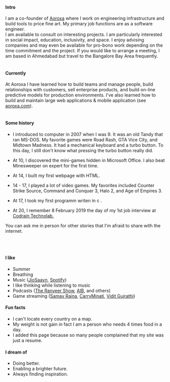 #### Intro

I am a co-founder of [Aoroxa](https://aoroxa.com/) where I work on engineering infrastructure and build tools to price fine art. My primary job functions are as a software engineer.
<br>
I am available to consult on interesting projects. I am particularly interested in social impact, education, inclusivity, and space. I enjoy advising companies and may even be available for pro-bono work depending on the time commitment and the project. If you would like to arrange a meeting, I am based in Ahmedabad but travel to the Bangalore Bay Area frequently.
<br><br>

#### Currently

At Aoroxa I have learned how to build teams and manage people, build relationships with customers, sell enterprise products, and build on-line predictive models for production environments. I've also learned how to build and maintain large web applications & mobile application (see [aoroxa.com](https://aoroxa.com/)).
<br><br>

#### Some history

- I introduced to computer in 2007 when I was 9. It was an old Tandy that ran MS-DOS. My favorite games were Road Rash, GTA Vice City, and Midtown Madness. It had a mechanical keyboard and a turbo button. To this day, I still don't know what pressing the turbo button really did.

- At 10, I discovered the mini-games hidden in Microsoft Office. I also beat Minesweeper on expert for the first time.
- At 14, I built my first webpage with HTML.
- 14 - 17, I played a lot of video games. My favorites included Counter Strike Source, Command and Conquer 3, Halo 2, and Age of Empires 3.
- At 17, I took my first programm writen in c .

- At 20, I remember 8 February 2019 the day of my 1st job interview at [Codrain Technolab.](https://www.codraintechnolabs.com/)

You can ask me in person for other stories that I'm afraid to share with the internet.

<!-- - We subscribed to AOL in 1995. I still remember installing it from a floppy disk onto our brand new Packard Bell. It took years for me to send my first email. -->

<!-- - In the summer of 1996, my uncle purchased [MegaRace](https://en.wikipedia.org/wiki/MegaRace) from [Media Play](https://en.wikipedia.org/wiki/Media_Play) and installed it on my mom's work computer. I might have endangered her business by using her computer too much. -->

<!-- - At 8, my parents bought me a Sony Mavica MVC-FD71 digital camera after I stole their SLR one too many times. It could fit 10 images to a floppy disk at a 0.3MP resolution. I still have it and it still works. I've been taking photographs ever since, now with a Nikon D750, D800, and occasionally with a Mamiya 6II. -->

<!-- - I was 11 when I built my first [Tesla Coil](https://en.wikipedia.org/wiki/Tesla_coil) (without the permission of my parents). Over the next few years, I built several more including one of the first audio modulated coils and one of the first DRSSTCs. -->

<!-- - When I was 12, I set the all-time high record at my local laser tag facility by reverse engineering the charging station and weapon protocols with a photo-resistor, micro-cassette recorder, and a lot of patience. I was unstoppable. -->

<!-- - At 17, I went to college  and fell in love. I went back two more times and promised myself that I'd work in space. I've since helped build three generations of satellites and have tangentially worked on two more. -->

<!-- - At 14, I was almost expelled for finding a backdoor into my high school's file server and telling everyone but the faculty members about it. Later that year, I figured out how to turn off the internet firewall by editing system registry keys. I anonymously shared my work months later. -->

<!-- - At 16, I participated in a foreign exchange program in Dortmund, Germany. Since then, I've gone back almost every year. -->

<!-- - At 18, In the summer before college, my friends and I started playing <a href="https://en.wikipedia.org/wiki/Quidditch_(sport)">Muggle Quidditch</a>. We went on to start over 8 teams in the [International Quidditch Association](https://en.wikipedia.org/wiki/International_Quidditch_Association) including the [Buffalo Quidditch Society](https://www.facebook.com/buffaloquidditch/). At our height, we were ranked third in the IQA. Although I don't play anymore, you can still see pictures of me holding a broom while wearing a chess camp t-shirt on facebook. -->

<br><br>

#### I like

- Summer
- Breathing
- Music ([JioSaavn](https://www.jiosaavn.com/s/playlist/df3d0740177875df9ac932f15087bff8/Lucifer_Play/igj5Kk76uGIwkg5tVhI3fw__), [Spotify](https://open.spotify.com/playlist/5b2GFJRaYhPGgtlUCXqlxW))
- I like thinking while listening to music
- Podcasts ([The Ranveer Show](https://the-ranveer-show.simplecast.com/), [AIB](https://www.youtube.com/results?search_query=AIB+podcast), and others)
- Game streaming ([Samay Raina](https://www.youtube.com/channel/UCAov2BBv1ZJav0c_yHEciAw), [CarryMinati](https://www.youtube.com/channel/UC0IWRLai-BAwci_e9MylNGw), [Vidit Gujrathi](https://www.youtube.com/channel/UCpjTx5WsF4yqyvGIYY8nuVg))

<!-- #### Travel / Geography

- I am from originally from Buffalo, New York. I have since lived in
  Palo Alto, Mountain View, San Francisco, Seattle, and New York.

- I've been to ~ 50 countries, some of which I have forgotten, and many of which I would like to revisit.

- In 2016, I visited: Canada, Ethiopia, Austria, Germany, Belgium, Ireland, Northern Ireland, Italy, Romania, Sweden, Norway, Svalbard, Panama, Costa Rica, Uganda, Japan, and the UAE, mostly in that order.

- In 2017, I visited: Canada, Japan, Denmark, Germany, Sweden, Estonia, Russia, the Netherlands, Belgium, the U.K., Spain, Iceland, France, Switzerland, Ethiopia, and Luxembourg.

- In 2018, I visited: Canada, France, Italy, Israel, and the U.K.

- In 2019, I visited: Canada, England, France, and Switzerland. I plan to visit: Norway.

- I am an Oregon Trail II enthusiast. -->

#### Fun facts

- I can't locate every country on a map.
- My weight is not gain in fact I am a person who needs 4 times food in a day.
  <!-- - I almost always have a book with me. -->
  <!-- - I operate a [small angel fund](http://skepticalinvestments.biz/) with terrible returns. -->
- I added this page because so many people complained that my site was just a resume.

#### I dream of

- Doing better.
- Enabling a brighter future.
- Always finding inspiration.
<!-- - No one checking my commit history for early drafts of this file. -->
